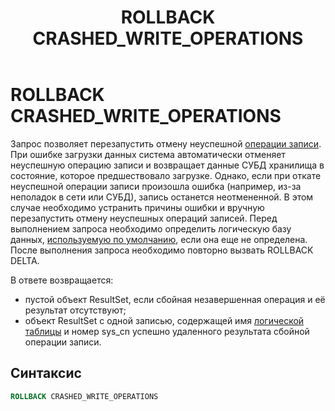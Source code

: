 ﻿---
layout: default
title: ROLLBACK CRASHED_WRITE_OPERATIONS
nav_order: 26
parent: Запросы SQL+
grand_parent: Справочная информация
has_children: false
has_toc: false
---

# ROLLBACK CRASHED_WRITE_OPERATIONS

Запрос позволяет перезапустить отмену неуспешной [операции записи](../../../Обзор_понятий_компонентов_и_связей/Основные_понятия/Операция_записи/Операция_записи.md). 
При ошибке загрузки данных система автоматически отменяет неуспешную операцию записи и возвращает данные СУБД хранилища в состояние, которое предшествовало загрузке. 
Однако, если при откате неуспешной операции записи произошла ошибка (например, из-за неполадок в сети или СУБД), запись останется неотмененной. 
В этом случае необходимо устранить причины ошибки и вручную перезапустить отмену неуспешных операций записей.
Перед выполнением запроса необходимо определить логическую базу данных, [используемую по умолчанию](../../../Работа_с_системой/Другие_функции/Определение_логической_БД_по_умолчанию/Определение_логической_БД_по_умолчанию.md), 
если она еще не определена. После выполнения запроса необходимо повторно вызвать ROLLBACK DELTA.

В ответе возвращается:
*   пустой объект ResultSet, если сбойная незавершенная операция и её результат отсутствуют;
*   объект ResultSet c одной записью, содержащей имя [логической таблицы](../../../Обзор_понятий_компонентов_и_связей/Основные_понятия/Логическая_таблица/Логическая_таблица.md) и номер sys_cn успешно удаленного результата сбойной операции записи.

## Синтаксис

```sql
ROLLBACK CRASHED_WRITE_OPERATIONS
```